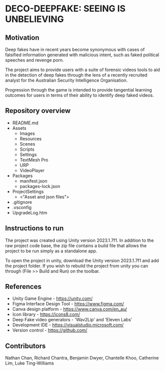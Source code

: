# DECO-DEEPFAKE: SEEING IS UNBELIEVING

## Motivation

Deep fakes have in recent years become synonymous with cases of falsified information generated with malicious intent, such as faked political speeches and revenge porn. 

The project aims to provide users with a suite of forensic videos tools to aid in the detection of deep fakes through the lens of a recently recruited analyst for the Australian Security Intelligence Organisation.

Progression through the game is intended to provide tangential learning outcomes for users in terms of their ability to identify deep faked videos.

## Repository overview

- README.md
- Assets
   - Images
   - Resources
   - Scenes
   - Scripts
   - Settings
   - TextMesh Pro
   - URP
   - VideoPlayer
- Packages
   - manifest.json
   - packages-lock.json
- ProjectSettings
   - <"Asset and json files">
- .gitignore
- .vsconfig
- UpgradeLog.htm

## Instructions to run

The project was created using Unity version 2023.1.7f1. In addition to the raw project code base, the zip file contains a build file that allows the project to be run simply as a standalone app.

To open the project in unity, download the Unity version 2023.1.7f1 and add the project folder. If you wish to rebuild the project from unity you can through (File >> Build and Run) on the toolbar.

## References

- Unity Game Engine - https://unity.com/
- Figma Interface Design Tool - https://www.figma.com/
- Canva design platform - https://www.canva.com/en_au/
- Icon library - https://icons8.com/
- Deep Fake video generators - 'Wav2Lip' and 'Eleven Labs'
- Development IDE - https://visualstudio.microsoft.com/
- Version control - https://github.com/

## Contributors

Nathan Chan,
Richard Chantra,
Benjamin Dwyer,
Chantelle Khoo,
Catherine Lim,
Luke Ting-Williams
